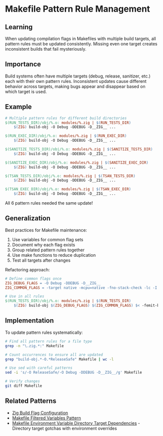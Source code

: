 # Makefile Pattern Rule Management

## Learning
When updating compilation flags in Makefiles with multiple build targets, all pattern rules must be updated consistently. Missing even one target creates inconsistent builds that fail mysteriously.

## Importance
Build systems often have multiple targets (debug, release, sanitizer, etc.) each with their own pattern rules. Inconsistent updates cause different behavior across targets, making bugs appear and disappear based on which target is used.

## Example
```makefile
# Multiple pattern rules for different build directories
$(RUN_TESTS_DIR)/obj/%.o: modules/%.zig | $(RUN_TESTS_DIR)
	$(ZIG) build-obj -O Debug -DDEBUG -D__ZIG__ ...

$(RUN_EXEC_DIR)/obj/%.o: modules/%.zig | $(RUN_EXEC_DIR)
	$(ZIG) build-obj -O Debug -DDEBUG -D__ZIG__ ...

$(SANITIZE_TESTS_DIR)/obj/%.o: modules/%.zig | $(SANITIZE_TESTS_DIR)
	$(ZIG) build-obj -O Debug -DDEBUG -D__ZIG__ ...

$(SANITIZE_EXEC_DIR)/obj/%.o: modules/%.zig | $(SANITIZE_EXEC_DIR)
	$(ZIG) build-obj -O Debug -DDEBUG -D__ZIG__ ...

$(TSAN_TESTS_DIR)/obj/%.o: modules/%.zig | $(TSAN_TESTS_DIR)
	$(ZIG) build-obj -O Debug -DDEBUG -D__ZIG__ ...

$(TSAN_EXEC_DIR)/obj/%.o: modules/%.zig | $(TSAN_EXEC_DIR)
	$(ZIG) build-obj -O Debug -DDEBUG -D__ZIG__ ...
```

All 6 pattern rules needed the same update!

## Generalization
Best practices for Makefile maintenance:
1. Use variables for common flag sets
2. Document why each flag exists
3. Group related pattern rules together
4. Use make functions to reduce duplication
5. Test all targets after changes

Refactoring approach:
```makefile
# Define common flags once
ZIG_DEBUG_FLAGS = -O Debug -DDEBUG -D__ZIG__
ZIG_COMMON_FLAGS = -target native -mcpu=native -fno-stack-check -lc -I./modules

# Use in all rules
$(RUN_TESTS_DIR)/obj/%.o: modules/%.zig | $(RUN_TESTS_DIR)
	$(ZIG) build-obj $(ZIG_DEBUG_FLAGS) $(ZIG_COMMON_FLAGS) $< -femit-bin=$@
```

## Implementation
To update pattern rules systematically:
```bash
# Find all pattern rules for a file type
grep -n "\.zig.*:" Makefile

# Count occurrences to ensure all are updated
grep "build-obj.*-O.*ReleaseSafe" Makefile | wc -l

# Use sed with careful patterns
sed -i 's/-O ReleaseSafe/-O Debug -DDEBUG -D__ZIG__/g' Makefile

# Verify changes
git diff Makefile
```

## Related Patterns
- [Zig Build Flag Configuration](zig-build-flag-configuration.md)
- [Makefile Filtered Variables Pattern](makefile-filtered-variables-pattern.md)
- [Makefile Environment Variable Directory Target Dependencies](makefile-environment-variable-directory-gotcha.md) - Directory target gotchas with environment overrides